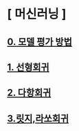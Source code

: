 # [ 머신러닝 ]

## [0. 모델 평가 방법](https://github.com/shp1204/machine-deep-learning/blob/master/machine%20learning/%EB%AA%A8%EB%8D%B8%20%ED%8F%89%EA%B0%80%20%EB%B0%A9%EB%B2%95.ipynb)

## [1. 선형회귀](https://github.com/shp1204/machine-deep-learning/blob/master/machine%20learning/Linear%20Regression.ipynb)

## [2. 다항회귀](https://github.com/shp1204/machine-deep-learning/blob/master/machine%20learning/Polynomial%20Regression.ipynb)

## [3.릿지,라쏘회귀](https://github.com/shp1204/machine-deep-learning/blob/master/machine%20learning/Ridge%2CLasso%20Regression.ipynb)



